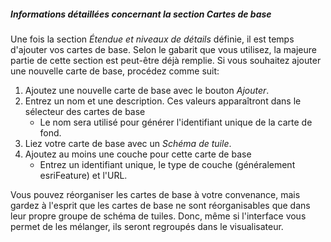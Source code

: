 ##### Informations détaillées concernant la section _Cartes de base_

Une fois la section _Étendue et niveaux de détails_ définie, il est temps d'ajouter vos cartes de base. Selon le gabarit que vous utilisez, la majeure partie de cette section est peut-être déjà remplie. Si vous souhaitez ajouter une nouvelle carte de base, procédez comme suit:

1. Ajoutez une nouvelle carte de base avec le bouton _Ajouter_.
2. Entrez un nom et une description. Ces valeurs apparaîtront dans le sélecteur des cartes de base
    * Le nom sera utilisé pour générer l'identifiant unique de la carte de fond.
3. Liez votre carte de base avec un _Schéma de tuile_.
4. Ajoutez au moins une couche pour cette carte de base
    * Entrez un identifiant unique, le type de couche (généralement esriFeature) et l'URL.

Vous pouvez réorganiser les cartes de base à votre convenance, mais gardez à l'esprit que les cartes de base ne sont réorganisables que dans leur propre groupe de schéma de tuiles. Donc, même si l'interface vous permet de les mélanger, ils seront regroupés dans le visualisateur.
